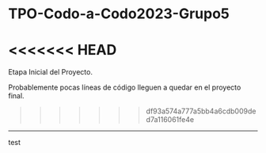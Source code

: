 # TPO-Codo-a-Codo2023-Grupo5
<<<<<<< HEAD
=======

Etapa Inicial del Proyecto. 

Probablemente pocas líneas de código lleguen a quedar en el proyecto final.

>>>>>>> df93a574a777a5bb4a6cdb009ded7a116061fe4e


-----

test